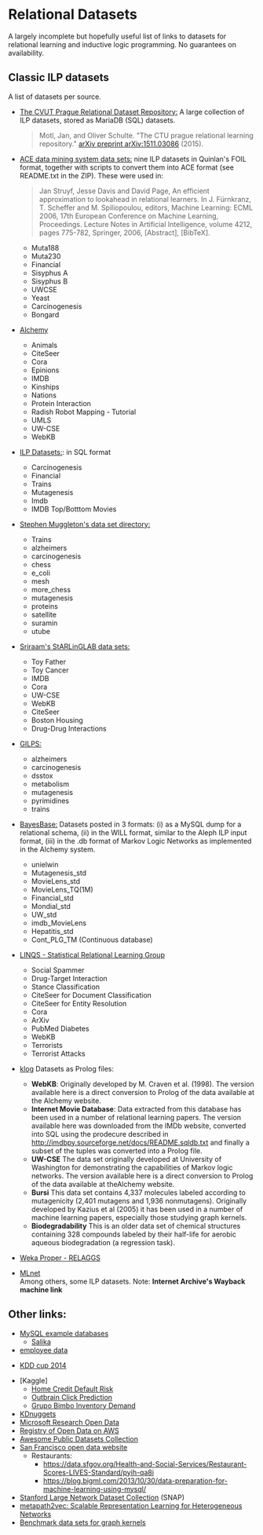# Relational Datasets

A largely incomplete but hopefully useful list of links to datasets for relational learning and inductive logic programming. No guarantees on availability.

## Classic ILP datasets

A list of datasets per source.

* [The CVUT Prague Relational Dataset Repository:](https://relational.fit.cvut.cz/) A large collection of ILP datasets, stored as MariaDB (SQL) datasets.
  > Motl, Jan, and Oliver Schulte. "The CTU prague relational learning repository." [arXiv preprint arXiv:1511.03086](https://arxiv.org/abs/1511.03086) (2015).

* [ACE data mining system data sets:](https://dtai.cs.kuleuven.be/ACE/doc/) nine ILP datasets in Quinlan's FOIL format, together with scripts to convert them into ACE format (see README.txt in the ZIP).
These were used in: 
    > Jan Struyf, Jesse Davis and David Page, An efficient approximation to lookahead in relational learners. In J. Fürnkranz, T. Scheffer and M. Spiliopoulou, editors, Machine Learning: ECML 2006, 17th European Conference on Machine Learning, Proceedings. Lecture Notes in Artificial Intelligence, volume 4212, pages 775-782, Springer, 2006, [Abstract], [BibTeX]. 
  - Muta188
  - Muta230
  - Financial
  - Sisyphus A
  - Sisyphus B
  - UWCSE
  - Yeast
  - Carcinogenesis
  - Bongard

* [Alchemy](https://alchemy.cs.washington.edu/data/)  
  - Animals
  - CiteSeer
  - Cora
  - Epinions
  - IMDB
  - Kinships
  - Nations
  - Protein Interaction
  - Radish Robot Mapping  - Tutorial
  - UMLS
  - UW-CSE
  - WebKB
  
* [ILP Datasets:](http://kt.ijs.si/janez_kranjc/ilp_datasets/): in SQL format
  - Carcinogenesis
  - Financial
  - Trains
  - Mutagenesis
  - Imdb
  - IMDB Top/Botttom Movies

* [Stephen Muggleton's data set directory:](https://www.doc.ic.ac.uk/~shm/Datasets/)
  - Trains
  - alzheimers	 
  - carcinogenesis	 
  - chess
  - e_coli
  - mesh
  - more_chess
  - mutagenesis
  - proteins
  - satellite
  - suramin
  - utube
  
* [Sriraam's StARLinGLAB data sets:](https://starling.utdallas.edu/datasets/)
  - Toy Father
  - Toy Cancer
  - IMDB
  - Cora
  - UW-CSE
  - WebKB
  - CiteSeer
  - Boston Housing
  - Drug-Drug Interactions
* [GILPS:](https://github.com/mdrl/datasets/tree/master/GILPS)
  - alzheimers
  - carcinogenesis
  - dsstox
  - metabolism
  - mutagenesis
  - pyrimidines
  - trains

* [BayesBase:](http://www.cs.sfu.ca/~oschulte/BayesBase/input-output.html) Datasets posted in 3 formats: (i) as a MySQL dump for a relational schema, (ii) in the WILL format, similar to the Aleph ILP input format, (iii) in the .db format of Markov Logic Networks as implemented in the Alchemy system. 
  - unielwin
  - Mutagenesis_std
  - MovieLens_std
  - MovieLens_TQ(1M)
  - Financial_std
  - Mondial_std
  - UW_std
  - imdb_MovieLens
  - Hepatitis_std
  - Cont_PLG_TM (Continuous database)

* [LINQS - Statistical Relational Learning Group](https://linqs.soe.ucsc.edu/data)
  - Social Spammer
  - Drug-Target Interaction 
  - Stance Classification
  - CiteSeer for Document Classification
  - CiteSeer for Entity Resolution
  - Cora
  - ArXiv
  - PubMed Diabetes
  - WebKB
  - Terrorists
  - Terrorist Attacks

* [klog](http://klog.dinfo.unifi.it/datasets.html) Datasets as Prolog files:
  -  **WebKB**: Originally developed by M. Craven et al. (1998). The version available here is a direct conversion to Prolog of the data available at the Alchemy website. 
  - **Internet Movie Database**: Data extracted from this database has been used in a number of relational learning papers. The version available here was downloaded from the IMDb website, converted into SQL using the prodecure described in http://imdbpy.sourceforge.net/docs/README.sqldb.txt and finally a subset of the tuples was converted into a Prolog file. 
  - **UW-CSE** The data set originally developed at University of Washington for demonstrating the capabilities of Markov logic networks. The version available here is a direct conversion to Prolog of the data available at theAlchemy website. 
  - **Bursi** This data set contains 4,337 molecules labeled according to mutagenicity (2,401 mutagens and 1,936 nonmutagens). Originally developed by Kazius et al (2005) it has been used in a number of machine learning papers, especially those studying graph kernels. 
  - **Biodegradability** This is an older data set of chemical structures containing 328 compounds labeled by their half-life for aerobic aqueous biodegradation (a regression task). 

* [Weka Proper - RELAGGS](https://www.cs.waikato.ac.nz/ml/proper/)

* [MLnet](https://web.archive.org/web/20050214172202/http://www.mlnet.org/cgi-bin/mlnetois.pl/?File=datasets.html)  
  Among others, some ILP datasets. Note: **Internet Archive's Wayback machine link**


## Other links:
* [MySQL example databases](https://dev.mysql.com/doc/index-other.html)
  - [Salika](https://dev.mysql.com/doc/sakila/)
* [employee data](https://github.com/datacharmer/test_db)
- [KDD cup 2014](https://www.kaggle.com/c/kdd-cup-2014-predicting-excitement-at-donors-choose)
* [Kaggle]
  - [Home Credit Default Risk](https://www.kaggle.com/c/home-credit-default-risk/data)
  - [Outbrain Click Prediction](https://www.kaggle.com/c/outbrain-click-prediction/data)
  - [Grupo Bimbo Inventory Demand](https://www.kaggle.com/c/grupo-bimbo-inventory-demand)
* [KDnuggets](https://www.kdnuggets.com/datasets)
* [Microsoft Research Open Data](https://msropendata.com/)
* [Registry of Open Data on AWS](https://registry.opendata.aws/)
* [Awesome Public Datasets Collection](https://github.com/awesomedata/awesome-public-datasets)
* [San Francisco open data website](https://datasf.org/opendata/)
  * Restaurants:
    * https://data.sfgov.org/Health-and-Social-Services/Restaurant-Scores-LIVES-Standard/pyih-qa8i
    * https://blog.bigml.com/2013/10/30/data-preparation-for-machine-learning-using-mysql/
* [Stanford Large Network Dataset Collection](http://snap.stanford.edu/data/) (SNAP)
* [metapath2vec: Scalable Representation Learning for Heterogeneous Networks](https://ericdongyx.github.io/metapath2vec/m2v.html)
* [Benchmark data sets for graph kernels](https://ls11-www.cs.tu-dortmund.de/staff/morris/graphkerneldatasets)
